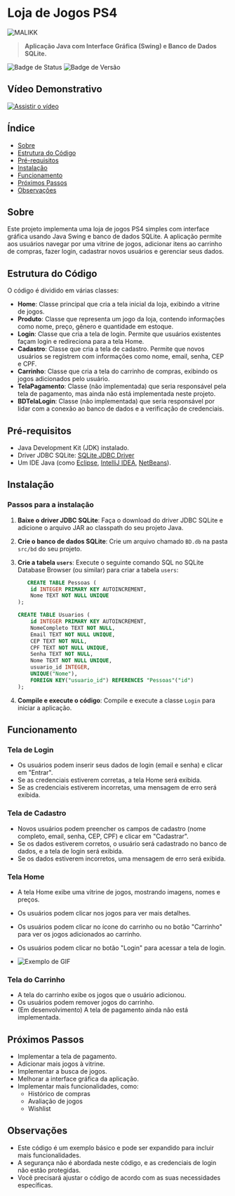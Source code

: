 # **Loja de Jogos PS4**

![MALIKK](https://github.com/Richardluiz/LP-POO/assets/80009434/0912e8c9-9cde-4943-991b-466488205def)




> **Aplicação Java com Interface Gráfica (Swing) e Banco de Dados SQLite.**

![Badge de Status](https://img.shields.io/badge/status-em%20desenvolvimento-brightgreen) ![Badge de Versão](https://img.shields.io/badge/vers%C3%A3o-1.0.0-blue)



## **Vídeo Demonstrativo**

[![Assistir o vídeo](https://img.youtube.com/vi/MFqCB2wHStI/0.jpg)](https://www.youtube.com/watch?v=MFqCB2wHStI)

## **Índice**

- [Sobre](#sobre)
- [Estrutura do Código](#estrutura-do-código)
- [Pré-requisitos](#pré-requisitos)
- [Instalação](#instalação)
- [Funcionamento](#funcionamento)
- [Próximos Passos](#próximos-passos)
- [Observações](#observações)

## **Sobre**

Este projeto implementa uma loja de jogos PS4 simples com interface gráfica usando Java Swing e banco de dados SQLite. A aplicação permite aos usuários navegar por uma vitrine de jogos, adicionar itens ao carrinho de compras, fazer login, cadastrar novos usuários e gerenciar seus dados.

## **Estrutura do Código**

O código é dividido em várias classes:

- **Home**: Classe principal que cria a tela inicial da loja, exibindo a vitrine de jogos.
- **Produto**: Classe que representa um jogo da loja, contendo informações como nome, preço, gênero e quantidade em estoque.
- **Login**: Classe que cria a tela de login. Permite que usuários existentes façam login e redireciona para a tela Home.
- **Cadastro**: Classe que cria a tela de cadastro. Permite que novos usuários se registrem com informações como nome, email, senha, CEP e CPF.
- **Carrinho**: Classe que cria a tela do carrinho de compras, exibindo os jogos adicionados pelo usuário.
- **TelaPagamento**: Classe (não implementada) que seria responsável pela tela de pagamento, mas ainda não está implementada neste projeto.
- **BDTelaLogin**: Classe (não implementada) que seria responsável por lidar com a conexão ao banco de dados e a verificação de credenciais.

## **Pré-requisitos**

- Java Development Kit (JDK) instalado.
- Driver JDBC SQLite: [SQLite JDBC Driver](https://www.sqlite.org/jdbc.html)
- Um IDE Java (como [Eclipse](https://www.eclipse.org/), [IntelliJ IDEA](https://www.jetbrains.com/idea/), [NetBeans](https://netbeans.apache.org/)).

## **Instalação**

### **Passos para a instalação**

1. **Baixe o driver JDBC SQLite**:
   Faça o download do driver JDBC SQLite e adicione o arquivo JAR ao classpath do seu projeto Java.

2. **Crie o banco de dados SQLite**:
   Crie um arquivo chamado `BD.db` na pasta `src/bd` do seu projeto.

3. **Crie a tabela `users`**:
   Execute o seguinte comando SQL no SQLite Database Browser (ou similar) para criar a tabela `users`:

    ```sql
       CREATE TABLE Pessoas (
        id INTEGER PRIMARY KEY AUTOINCREMENT,
        Nome TEXT NOT NULL UNIQUE
    );

    CREATE TABLE Usuarios (
        id INTEGER PRIMARY KEY AUTOINCREMENT,
        NomeCompleto TEXT NOT NULL,
        Email TEXT NOT NULL UNIQUE,
        CEP TEXT NOT NULL,
        CPF TEXT NOT NULL UNIQUE,
        Senha TEXT NOT NULL,
        Nome TEXT NOT NULL UNIQUE,
        usuario_id INTEGER,
        UNIQUE("Nome"),
        FOREIGN KEY("usuario_id") REFERENCES "Pessoas"("id")
    );
    ```

4. **Compile e execute o código**:
   Compile e execute a classe `Login` para iniciar a aplicação.

## **Funcionamento**

### **Tela de Login**

- Os usuários podem inserir seus dados de login (email e senha) e clicar em "Entrar".
- Se as credenciais estiverem corretas, a tela Home será exibida.
- Se as credenciais estiverem incorretas, uma mensagem de erro será exibida.

### **Tela de Cadastro**

- Novos usuários podem preencher os campos de cadastro (nome completo, email, senha, CEP, CPF) e clicar em "Cadastrar".
- Se os dados estiverem corretos, o usuário será cadastrado no banco de dados, e a tela de login será exibida.
- Se os dados estiverem incorretos, uma mensagem de erro será exibida.

### **Tela Home**

- A tela Home exibe uma vitrine de jogos, mostrando imagens, nomes e preços.
- Os usuários podem clicar nos jogos para ver mais detalhes.
- Os usuários podem clicar no ícone do carrinho ou no botão "Carrinho" para ver os jogos adicionados ao carrinho.
- Os usuários podem clicar no botão "Login" para acessar a tela de login.

- ![Exemplo de GIF](https://imgur.com/pgdoSZm)


### **Tela do Carrinho**

- A tela do carrinho exibe os jogos que o usuário adicionou.
- Os usuários podem remover jogos do carrinho.
- (Em desenvolvimento) A tela de pagamento ainda não está implementada.

## **Próximos Passos**

- Implementar a tela de pagamento.
- Adicionar mais jogos à vitrine.
- Implementar a busca de jogos.
- Melhorar a interface gráfica da aplicação.
- Implementar mais funcionalidades, como:
  - Histórico de compras
  - Avaliação de jogos
  - Wishlist

## **Observações**

- Este código é um exemplo básico e pode ser expandido para incluir mais funcionalidades.
- A segurança não é abordada neste código, e as credenciais de login não estão protegidas.
- Você precisará ajustar o código de acordo com as suas necessidades específicas.
